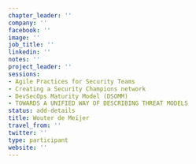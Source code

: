 ```yaml
---
chapter_leader: ''
company: ''
facebook: ''
image: ''
job_title: ''
linkedin: ''
notes: ''
project_leader: ''
sessions:
- Agile Practices for Security Teams
- Creating a Security Champions network
- DevSecOps Maturity Model (DSOMM)
- TOWARDS A UNIFIED WAY OF DESCRIBING THREAT MODELS
status: add-details
title: Wouter de Meijer
travel_from: ''
twitter: ''
type: participant
website: ''
---
```


<!-- put more details about participant here -->